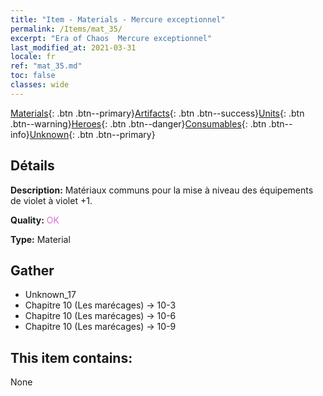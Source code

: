 ```yaml
---
title: "Item - Materials - Mercure exceptionnel"
permalink: /Items/mat_35/
excerpt: "Era of Chaos  Mercure exceptionnel"
last_modified_at: 2021-03-31
locale: fr
ref: "mat_35.md"
toc: false
classes: wide
---
```

 [Materials](/fr/Items/){: .btn .btn--primary}[Artifacts](/fr/Items/Artifacts/){: .btn .btn--success}[Units](/fr/Items/Units/){: .btn .btn--warning}[Heroes](/fr/Items/Heroes/){: .btn .btn--danger}[Consumables](/fr/Items/Consumables/){: .btn .btn--info}[Unknown](/fr/Items/Unknown/){: .btn .btn--primary}

## Détails
 **Description:** Matériaux communs pour la mise à niveau des équipements de violet à violet +1.

 **Quality:** <span style="color: #DA70D6">OK</span>

 **Type:** Material

## Gather

*    Unknown_17 
*    Chapitre 10 (Les marécages) -> 10-3 
*    Chapitre 10 (Les marécages) -> 10-6 
*    Chapitre 10 (Les marécages) -> 10-9 

## This item contains:

  None

